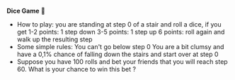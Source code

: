 **Dice Game** 🎲
- How to play: you are standing at step 0 of a stair and roll a dice, if you get
    1-2 points: 1 step down
    3-5 points: 1 step up
    6 points: roll again and walk up the resulting step
- Some simple rules:
    You can't go below step 0
    You are a bit clumsy and have a 0,1% chance of falling down the stairs and start over at step 0
- Suppose you have 100 rolls and bet your friends that you will reach step 60.
What is your chance to win this bet ?
